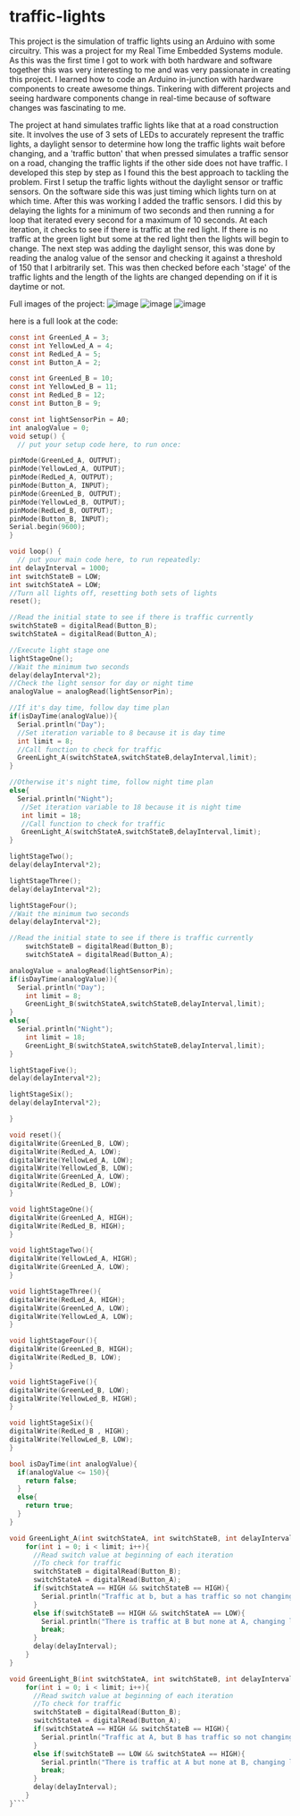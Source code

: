 # traffic-lights
This project is the simulation of traffic lights using an Arduino with some circuitry. This was a project for my Real Time Embedded Systems module. As this was the first time I got to work with both hardware and software together this was very interesting to me and was very passionate in creating this project.
I learned how to code an Arduino in-junction with hardware components to create awesome things. Tinkering with different projects and seeing hardware components change in real-time because of software changes was fascinating to me.

The project at hand simulates traffic lights like that at a road construction site. It involves the use of 3 sets of LEDs to accurately represent the traffic lights, a daylight sensor to determine how long the traffic lights wait before changing, and a 'traffic button' that when pressed simulates a traffic sensor on a road, changing the traffic lights if the other side does not have traffic.
I developed this step by step as I found this the best approach to tackling the problem. First I setup the traffic lights without the daylight sensor or traffic sensors. On the software side this was just timing which lights turn on at which time.
After this was working I added the traffic sensors. I did this by delaying the lights for a minimum of two seconds and then running a for loop that iterated every second for a maximum of 10 seconds. At each iteration, it checks to see if there is traffic at the red light. If there is no traffic at the green light but some at the red light then the lights will begin to change.
The next step was adding the daylight sensor, this was done by reading the analog value of the sensor and checking it against a threshold of 150 that I arbitrarily set. This was then checked before each 'stage' of the traffic lights and the length of the lights are changed depending on if it is daytime or not.

Full images of the project:
![image](https://user-images.githubusercontent.com/38580052/130058662-6a3ee3fd-1021-45b7-80ec-142455944474.png)
![image](https://user-images.githubusercontent.com/38580052/130058690-06325651-fca3-4085-9cb7-cefc72271c7e.png)
![image](https://user-images.githubusercontent.com/38580052/130058703-18da500e-6410-4a06-8268-2aeffe2acaec.png)

here is a full look at the code:
```C
const int GreenLed_A = 3;
const int YellowLed_A = 4;
const int RedLed_A = 5;
const int Button_A = 2;

const int GreenLed_B = 10;
const int YellowLed_B = 11;
const int RedLed_B = 12;
const int Button_B = 9;

const int lightSensorPin = A0;
int analogValue = 0;
void setup() {
  // put your setup code here, to run once:

pinMode(GreenLed_A, OUTPUT);
pinMode(YellowLed_A, OUTPUT);
pinMode(RedLed_A, OUTPUT);
pinMode(Button_A, INPUT);
pinMode(GreenLed_B, OUTPUT);
pinMode(YellowLed_B, OUTPUT);
pinMode(RedLed_B, OUTPUT);
pinMode(Button_B, INPUT);
Serial.begin(9600);
}

void loop() {
  // put your main code here, to run repeatedly:
int delayInterval = 1000;
int switchStateB = LOW;
int switchStateA = LOW;
//Turn all lights off, resetting both sets of lights
reset();

//Read the initial state to see if there is traffic currently
switchStateB = digitalRead(Button_B);
switchStateA = digitalRead(Button_A);

//Execute light stage one
lightStageOne();
//Wait the minimum two seconds
delay(delayInterval*2);
//Check the light sensor for day or night time
analogValue = analogRead(lightSensorPin);

//If it's day time, follow day time plan
if(isDayTime(analogValue)){
  Serial.println("Day");
  //Set iteration variable to 8 because it is day time
  int limit = 8;
  //Call function to check for traffic
  GreenLight_A(switchStateA,switchStateB,delayInterval,limit);
}

//Otherwise it's night time, follow night time plan
else{
  Serial.println("Night");
   //Set iteration variable to 18 because it is night time
   int limit = 18; 
   //Call function to check for traffic   
   GreenLight_A(switchStateA,switchStateB,delayInterval,limit);
}

lightStageTwo();
delay(delayInterval*2);

lightStageThree();
delay(delayInterval*2);

lightStageFour();
//Wait the minimum two seconds
delay(delayInterval*2);

//Read the initial state to see if there is traffic currently
    switchStateB = digitalRead(Button_B);
    switchStateA = digitalRead(Button_A);

analogValue = analogRead(lightSensorPin);
if(isDayTime(analogValue)){
  Serial.println("Day");
    int limit = 8;
    GreenLight_B(switchStateA,switchStateB,delayInterval,limit);
}
else{
  Serial.println("Night");
    int limit = 18;
    GreenLight_B(switchStateA,switchStateB,delayInterval,limit);
}

lightStageFive();
delay(delayInterval*2);

lightStageSix();
delay(delayInterval*2);

}

void reset(){
digitalWrite(GreenLed_B, LOW);
digitalWrite(RedLed_A, LOW);
digitalWrite(YellowLed_A, LOW);
digitalWrite(YellowLed_B, LOW);
digitalWrite(GreenLed_A, LOW);
digitalWrite(RedLed_B, LOW);
}

void lightStageOne(){
digitalWrite(GreenLed_A, HIGH);
digitalWrite(RedLed_B, HIGH);
}

void lightStageTwo(){
digitalWrite(YellowLed_A, HIGH);
digitalWrite(GreenLed_A, LOW);
}

void lightStageThree(){
digitalWrite(RedLed_A, HIGH);
digitalWrite(GreenLed_A, LOW);
digitalWrite(YellowLed_A, LOW);
}

void lightStageFour(){
digitalWrite(GreenLed_B, HIGH);
digitalWrite(RedLed_B, LOW);
}

void lightStageFive(){
digitalWrite(GreenLed_B, LOW);
digitalWrite(YellowLed_B, HIGH);
}

void lightStageSix(){
digitalWrite(RedLed_B , HIGH);
digitalWrite(YellowLed_B, LOW);
}

bool isDayTime(int analogValue){
  if(analogValue <= 150){
    return false;
  }
  else{
    return true;
  }
}

void GreenLight_A(int switchStateA, int switchStateB, int delayInterval, int limit){
    for(int i = 0; i < limit; i++){
      //Read switch value at beginning of each iteration
      //To check for traffic 
      switchStateB = digitalRead(Button_B);
      switchStateA = digitalRead(Button_A);
      if(switchStateA == HIGH && switchStateB == HIGH){
        Serial.println("Traffic at b, but a has traffic so not changing");
      }
      else if(switchStateB == HIGH && switchStateA == LOW){
        Serial.println("There is traffic at B but none at A, changing lights");
        break;
      }
      delay(delayInterval);
    }
}

void GreenLight_B(int switchStateA, int switchStateB, int delayInterval, int limit){
    for(int i = 0; i < limit; i++){
      //Read switch value at beginning of each iteration
      //To check for traffic 
      switchStateB = digitalRead(Button_B);
      switchStateA = digitalRead(Button_A);
      if(switchStateA == HIGH && switchStateB == HIGH){
        Serial.println("Traffic at A, but B has traffic so not changing");
      }
      else if(switchStateB == LOW && switchStateA == HIGH){
        Serial.println("There is traffic at A but none at B, changing lights");
        break;
      }
      delay(delayInterval);
    }
}```
